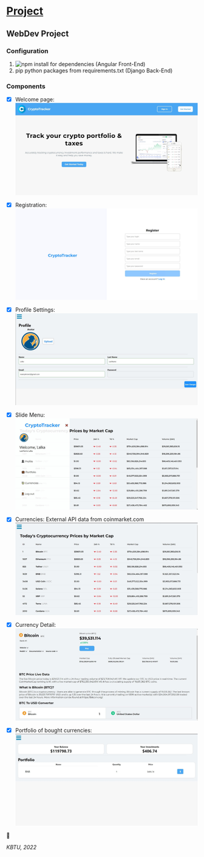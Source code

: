# [Project](https://github.com/AsselyaRaim/WebProjectSpring2022/blob/main/Project%20requirements.pdf)
## WebDev Project

### Configuration
1. ![npm install](https://angular.io/guide/npm-packages) for dependencies (Angular Front-End)
2. pip python packages from requirements.txt (Django Back-End) 

### Components

- [x] Welcome page:
![This is an image](https://github.com/AsselyaRaim/WebProjectSpring2022/blob/main/Screenshots/1.jpg)

- [x] Registration:
![This is an image](https://github.com/AsselyaRaim/WebProjectSpring2022/blob/main/Screenshots/2.jpg)

- [x] Profile Settings:
![This is an image](https://github.com/AsselyaRaim/WebProjectSpring2022/blob/main/Screenshots/3.jpg)

- [x] Slide Menu: 
![This is an image](https://github.com/AsselyaRaim/WebProjectSpring2022/blob/main/Screenshots/4.jpg)

- [x] Currencies: 
External API data from coinmarket.com
![This is an image](https://github.com/AsselyaRaim/WebProjectSpring2022/blob/main/Screenshots/5.jpg)

- [x] Currency Detail: 
![This is an image](https://github.com/AsselyaRaim/WebProjectSpring2022/blob/main/Screenshots/6.jpg)

- [x] Portfolio of bought currencies: 
![This is an image](https://github.com/AsselyaRaim/WebProjectSpring2022/blob/main/Screenshots/7.jpg)

:tada:

*KBTU, 2022*
